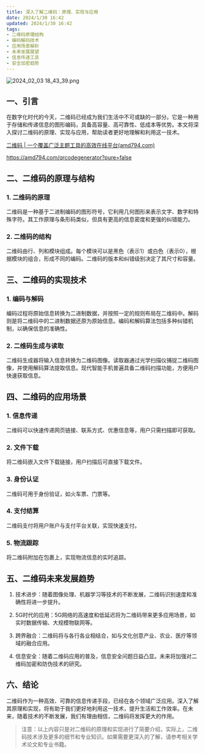 ```yaml
---
title: 深入了解二维码：原理、实现与应用
date: 2024/1/30 16:42
updated: 2024/1/30 16:42
tags:
- 二维码原理结构
- 编码解码技术
- 应用场景解析
- 未来发展展望
- 信息传递工具
- 安全加密趋势
---
```


<img src="https://static.cmdragon.cn/blog/images/2024_02_03 18_43_39.png@blog" title="2024_02_03 18_43_39.png" alt="2024_02_03 18_43_39.png"/>

## 一、引言

在数字化时代的今天，二维码已经成为我们生活中不可或缺的一部分。它是一种用于存储和传递信息的图形编码，具备高容量、高可靠性、低成本等优势。本文将深入探讨二维码的原理、实现与应用，帮助读者更好地理解和利用这一技术。

[二维码 | 一个覆盖广泛主题工具的高效在线平台(amd794.com)](https://amd794.com/qrcodegenerator?pure=false)

https://amd794.com/qrcodegenerator?pure=false

## 二、二维码的原理与结构

### 1. 二维码的原理

二维码是一种基于二进制编码的图形符号，它利用几何图形来表示文字、数字和特殊字符。其工作原理与条形码类似，但具有更高的信息密度和更强的纠错能力。

### 2. 二维码的结构

二维码由行、列和模块组成。每个模块可以是黑色（表示1）或白色（表示0），根据模块的组合，形成不同的编码。二维码的版本和纠错级别决定了其尺寸和容量。

## 三、二维码的实现技术

### 1. 编码与解码

编码过程将原始信息转换为二进制数据，并按照一定的规则布局在二维码中。解码则是将二维码中的二进制数据还原为原始信息。编码和解码算法包括多种纠错机制，以确保信息的准确性。

### 2. 二维码生成与读取

二维码生成器将输入信息转换为二维码图像。读取器通过光学扫描仪捕捉二维码图像，并使用解码算法提取信息。现代智能手机普遍具备二维码扫描功能，方便用户快速获取信息。

## 四、二维码的应用场景

### 1. 信息传递

二维码可以快速传递网页链接、联系方式、优惠信息等，用户只需扫描即可获取。

### 2. 文件下载

将二维码嵌入文件下载链接，用户扫描后可直接下载文件。

### 3. 身份认证

二维码可用于身份验证，如火车票、门票等。

### 4. 支付结算

二维码支付将用户账户与支付平台关联，实现快速支付。

### 5. 物流跟踪

将二维码附加在包裹上，实现物流信息的实时追踪。


## 五、二维码未来发展趋势

1. 技术进步：随着图像处理、机器学习等技术的不断发展，二维码识别速度和准确性将进一步提升。

2. 5G时代的应用：5G网络的高速度和低延迟将为二维码带来更多应用场景，如实时数据传输、大规模物联网等。

3. 跨界融合：二维码将与各行各业相结合，如与文化创意产业、农业、医疗等领域的融合应用。

4. 信息安全：随着二维码应用的普及，信息安全问题日益凸显。未来将加强对二维码加密和防伪技术的研究。


## 六、结论

二维码作为一种高效、可靠的信息传递手段，已经在各个领域广泛应用。深入了解其原理和实现，将有助于我们更好地利用这一技术，提升生活和工作效率。在未来，随着技术的不断发展，我们有理由相信，二维码将发挥更大的作用。

> 注意：以上内容只是对二维码的原理和实现进行了简要介绍，实际上，二维码技术涉及更多的细节和专业知识。如果需要更深入的了解，请参考相关学术论文和专业书籍。
